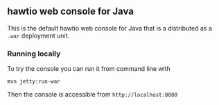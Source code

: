 ## hawtio web console for Java

This is the default hawtio web console for Java that is a distributed as a `.war` deployment unit.

### Running locally

To try the console you can run it from command line with

    mvn jetty:run-war

Then the console is accessible from `http://localhost:8080`

